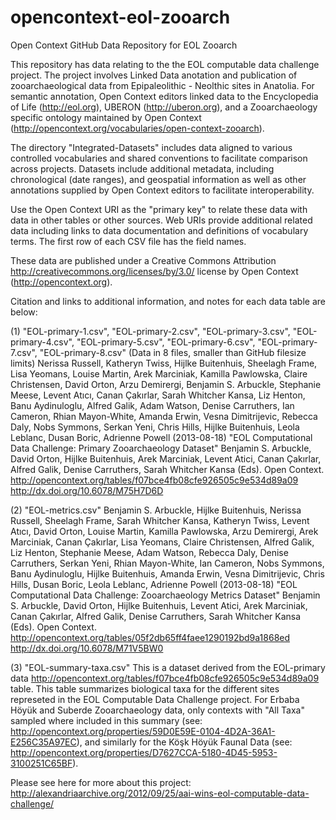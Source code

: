 opencontext-eol-zooarch
=======================

Open Context GitHub Data Repository for EOL Zooarch

This repository has data relating to the the EOL computable data challenge project. 
The project involves Linked Data anotation and publication of zooarchaeological data from 
Epipaleolithic - Neolthic sites in Anatolia. For semantic annotation, Open Context 
editors linked data to the Encyclopedia of Life (http://eol.org),
UBERON (http://uberon.org), and a Zooarchaeology specific ontology maintained by Open Context
(http://opencontext.org/vocabularies/open-context-zooarch).

The directory "Integrated-Datasets" includes data aligned to various controlled vocabularies and shared conventions to
facilitate comparison across projects. Datasets include additional metadata, including chronological (date ranges),
and geospatial information as well as other annotations supplied by Open Context editors to facilitate
interoperability.

Use the Open Context URI as the "primary key" to relate these data
with data in other tables or other sources. Web URIs provide additional related data including links to data
documentation and definitions of vocabulary terms. The first row of each CSV file has the field names.

These data are published under a Creative Commons Attribution <http://creativecommons.org/licenses/by/3.0/> license
by Open Context (http://opencontext.org).

Citation and links to additional information, and notes for each data table are below:

(1) "EOL-primary-1.csv", "EOL-primary-2.csv", "EOL-primary-3.csv", "EOL-primary-4.csv", "EOL-primary-5.csv", "EOL-primary-6.csv", "EOL-primary-7.csv", "EOL-primary-8.csv" (Data in 8 files, smaller than GitHub filesize limits)
Nerissa Russell, Katheryn Twiss, Hijlke Buitenhuis, Sheelagh Frame, Lisa Yeomans, Louise Martin, Arek Marciniak, Kamilla Pawlowska, Claire Christensen, David Orton, Arzu Demirergi, Benjamin S. Arbuckle, Stephanie Meese, Levent Atıcı, Canan Çakırlar, Sarah Whitcher Kansa, Liz Henton, Banu Aydinuloglu, Alfred Galik, Adam Watson, Denise Carruthers, Ian Cameron, Rhian Mayon-White, Amanda Erwin, Vesna Dimitrijevic, Rebecca Daly, Nobs Symmons, Serkan Yeni, Chris Hills, Hijlke Buitenhuis, Leola Leblanc, Dusan Boric, Adrienne Powell (2013-08-18) "EOL Computational Data Challenge: Primary Zooarchaeology Dataset" Benjamin S. Arbuckle, David Orton, Hijlke Buitenhuis, Arek Marciniak, Levent Atici, Canan Çakırlar, Alfred Galik, Denise Carruthers, Sarah Whitcher Kansa (Eds). Open Context. <http://opencontext.org/tables/f07bce4fb08cfe926505c9e534d89a09> <http://dx.doi.org/10.6078/M75H7D6D>

(2) "EOL-metrics.csv"
Benjamin S. Arbuckle, Hijlke Buitenhuis, Nerissa Russell, Sheelagh Frame, Sarah Whitcher Kansa, Katheryn Twiss, Levent Atıcı, David Orton, Louise Martin, Kamilla Pawlowska, Arzu Demirergi, Arek Marciniak, Canan Çakırlar, Lisa Yeomans, Claire Christensen, Alfred Galik, Liz Henton, Stephanie Meese, Adam Watson, Rebecca Daly, Denise Carruthers, Serkan Yeni, Rhian Mayon-White, Ian Cameron, Nobs Symmons, Banu Aydinuloglu, Hijlke Buitenhuis, Amanda Erwin, Vesna Dimitrijevic, Chris Hills, Dusan Boric, Leola Leblanc, Adrienne Powell (2013-08-18) "EOL Computational Data Challenge: Zooarchaeology Metrics Dataset" Benjamin S. Arbuckle, David Orton, Hijlke Buitenhuis, Levent Atici, Arek Marciniak, Canan Çakırlar, Alfred Galik, Denise Carruthers, Sarah Whitcher Kansa (Eds). Open Context. <http://opencontext.org/tables/05f2db65ff4faee1290192bd9a1868ed> <http://dx.doi.org/10.6078/M71V5BW0>

(3) "EOL-summary-taxa.csv"
This is a dataset derived from the EOL-primary data <http://opencontext.org/tables/f07bce4fb08cfe926505c9e534d89a09> table. This table summarizes biological taxa for the different sites represeted in the EOL Computable Data Challenge project. For  Erbaba Höyük and Suberde Zooarchaeology data, only contexts with "All Taxa" sampled where included in this summary (see: http://opencontext.org/properties/59D0E59E-0104-4D2A-36A1-E256C35A97EC), and similarly for the Köşk Höyük Faunal Data (see: http://opencontext.org/properties/D7627CCA-5180-4D45-5953-3100251C65BF).

Please see here for more about this project:
http://alexandriaarchive.org/2012/09/25/aai-wins-eol-computable-data-challenge/
